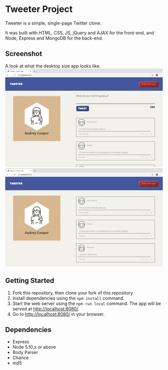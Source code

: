 # Tweeter Project

Tweeter is a simple, single-page Twitter clone.

It was built with HTML, CSS, JS, jQuery and AJAX for the front-end, and Node, Express and MongoDB for the back-end.

## Screenshot
A look at what the desktop size app looks like.
!["screenshot of top of app in desktop size with compose box, toggled by nav button"](https://github.com/ACooper5259/tweeter/blob/master/docs/First_Tweet.png)
!["screenshot of top of app in desktop size with compose box, toggled by nav button"](https://github.com/ACooper5259/tweeter/blob/master/docs/desktop_compose_hidden.png)

## Getting Started

1. Fork this repository, then clone your fork of this repository.
2. Install dependencies using the `npm install` command.
3. Start the web server using the `npm run local` command. The app will be served at <http://localhost:8080/>.
4. Go to <http://localhost:8080/> in your browser.

## Dependencies

- Express
- Node 5.10.x or above
- Body Parser
- Chance
- md5
